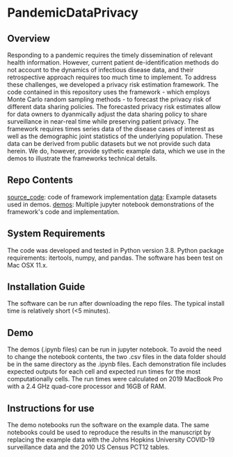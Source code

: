 # PandemicDataPrivacy
## Overview
Responding to a pandemic requires the timely dissemination of relevant health information. However, current patient de-identification methods do not account to the dynamics of infectious disease data, and their retrospective approach requires too much time to implement. To address these challenges, we developed a privacy risk estimation framework. The code contained in this repository uses the framework - which employs Monte Carlo random sampling methods - to forecast the privacy risk of different data sharing policies. The forecasted privacy risk estimates allow for data owners to dyanmically adjust the data sharing policy to share surveillance in near-real time while preserving patient privacy. The framework requires times series data of the disease cases of interest as well as the demographic joint statistics of the underlying population. These data can be derived from public datasets but we not provide such data herein. We do, however, provide sythetic example data, which we use in the demos to illustrate the frameworks technical details.
## Repo Contents
 [source_code](source_code): code of framework implementation
 [data](data): Example datasets used in demos.
 [demos](demos): Multiple jupyter notebook demonstrations of the framework's code and implementation.
## System Requirements
The code was developed and tested in Python version 3.8. Python package requirements: itertools, numpy, and pandas. The software has been test on Mac OSX 11.x.
## Installation Guide
The software can be run after downloading the repo files. The typical install time is relatively short (<5 minutes).
## Demo
The demos (.ipynb files) can be run in jupyter notebook. To avoid the need to change the notebook contents, the two .csv files in the data folder should be in the same directory as the .ipynb files.
Each demonstration file includes expected outputs for each cell and expected run times for the most computationally cells. The run times were calculated on 2019 MacBook Pro with a 2.4 GHz quad-core processor and 16GB of RAM.
## Instructions for use
The demo notebooks run the software on the example data. The same notebooks could be used to reproduce the results in the manuscript by replacing the example data with the Johns Hopkins University COVID-19 surveillance data and the 2010 US Census PCT12 tables.
